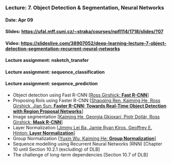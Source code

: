 ### Lecture: 7. Object Detection & Segmentation, Neural Networks
#### Date: Apr 09
#### Slides: https://ufal.mff.cuni.cz/~straka/courses/npfl114/1718/slides/?07
#### Video: https://slideslive.com/38907052/deep-learning-lecture-7-object-detection-segmentation-recurrent-neural-networks
#### Lecture assignment: nsketch_transfer
#### Lecture assignment: sequence_classification
#### Lecture assignment: sequence_prediction

- Object detection using Fast R-CNN [[Ross Girshick: **Fast R-CNN**](https://arxiv.org/abs/1504.08083)]
- Proposing RoIs using Faster R-CNN [[Shaoqing Ren, Kaiming He, Ross Girshick, Jian Sun: **Faster R-CNN: Towards Real-Time Object Detection with Region Proposal Networks**](https://arxiv.org/abs/1506.01497)]
- Image segmentation [[Kaiming He, Georgia Gkioxari, Piotr Dollár, Ross Girshick: **Mask R-CNN**](https://arxiv.org/abs/1703.06870)]
- Layer Normalization [[Jimmy Lei Ba, Jamie Ryan Kiros, Geoffrey E. Hinton: **Layer Normalization**](https://arxiv.org/abs/1607.06450)]
- Group Normalization [[Yuxin Wu, Kaiming He: **Group Normalization**](https://arxiv.org/abs/1803.08494)]
- Sequence modelling using Recurrent Neural Networks (RNN) [Chapter 10 until Section 10.2.1 (excluding) of DLB]
- The challenge of long-term dependencies [Section 10.7 of DLB]
